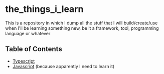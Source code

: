 # the_things_i_learn
This is a repository in which I dump all the stuff that I will build/create/use when I'll be learning something new, be it a framework, tool, programming language or whatever

## Table of Contents

- [Typescript](typescript/README.md)
- [Javascript](javascript/README.md) (because apparently I need to learn it)